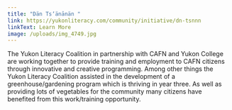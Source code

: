 ```yaml
---
title: "Dän Tsʼänānän "
link: https://yukonliteracy.com/community/initiative/dn-tsnnn
linkText: Learn More
image: /uploads/img_4749.jpg
---
```

The Yukon Literacy Coalition in partnership with CAFN and Yukon College are working together to provide training and employment to CAFN citizens through innovative and creative programming.  Among other things the Yukon Literacy Coalition assisted in the development of a greenhouse/gardening program which is thriving in year three.  As well as providing lots of vegetables for the community many citizens have benefited from this work/training opportunity.
